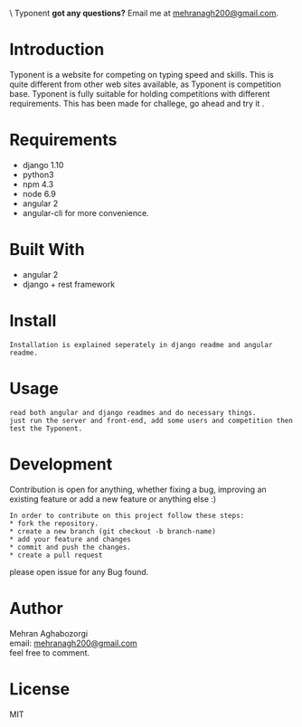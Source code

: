 \ Typonent
**got any questions?** Email me at mehranagh200@gmail.com.

# Introduction
Typonent is a website for competing on typing speed and skills.
This is quite different from other web sites available, as Typonent is competition base.
Typonent is fully suitable for holding competitions with different requirements.
This has been made for challege, go ahead and try it .

# Requirements
* django 1.10
* python3
* npm 4.3
* node 6.9
* angular 2
* angular-cli for more convenience.

# Built With
* angular 2
* django + rest framework

# Install
```
Installation is explained seperately in django readme and angular readme.
```

# Usage
```
read both angular and django readmes and do necessary things.
just run the server and front-end, add some users and competition then test the Typonent.
```


# Development
Contribution is open for anything, whether fixing a bug, improving an existing feature
or add a new feature or anything else :)
```
In order to contribute on this project follow these steps:
* fork the repository.
* create a new branch (git checkout -b branch-name)
* add your feature and changes
* commit and push the changes.
* create a pull request
```
please open issue for any Bug found.


# Author
Mehran Aghabozorgi<br/>
email: mehranagh200@gmail.com<br/>
feel free to comment.

# License
MIT
